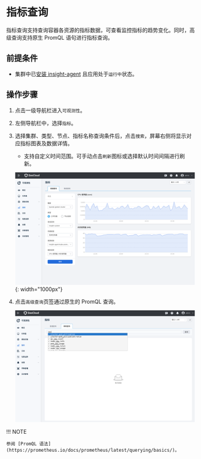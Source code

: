 # 指标查询

指标查询支持查询容器各资源的指标数据，可查看监控指标的趋势变化。同时，高级查询支持原生 PromQL 语句进行指标查询。

## 前提条件

- 集群中已[安装 insight-agent](../../quickstart/install/install-agent.md) 且应用处于`运行中`状态。

## 操作步骤

1. 点击一级导航栏进入`可观测性`。

2. 左侧导航栏中，选择`指标`。

3. 选择集群、类型、节点、指标名称查询条件后，点击`搜索`，屏幕右侧将显示对应指标图表及数据详情。

   - 支持自定义时间范围。可手动点击`刷新`图标或选择默认时间间隔进行刷新。

    ![查询结果](../../images/metrics00.png){: width="1000px"}

4. 点击`高级查询`页签通过原生的 PromQL 查询。

    ![高级查询](../../images/metics01.png)

!!! NOTE

    参阅 [PromQL 语法](https://prometheus.io/docs/prometheus/latest/querying/basics/)。
